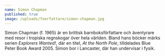 ```yaml
---
name: Simon Chapman
published: true
image: /uploads/foerfattare/simon-chapman.jpg
---
```

Simon Chapman (f. 1965) är en brittisk barnboksförfattare och äventyrare med resor i tropiska regnskogar över hela världen. Bland hans böcker märks serien _Explorers Wanted!_, där en titel, _At the North Pole_, tilldelades Blue Peter Book Award 2005. Simon bor i Lancaster, där han undervisar i fysik.
